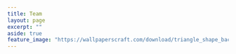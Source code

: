 ```yaml
---
title: Team
layout: page
excerpt: ""
aside: true
feature_image: "https://wallpaperscraft.com/download/triangle_shape_background_bright_87443/1920x1200"
---
```

